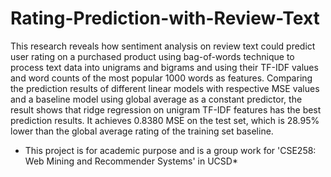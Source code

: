 # Rating-Prediction-with-Review-Text


This research reveals how sentiment analysis on review text could predict user rating on a purchased product using bag-of-words technique to process text data into unigrams and bigrams and using their TF-IDF values and word counts of the most popular 1000 words as features. Comparing the prediction results of different linear models with respective MSE values and a baseline model using global average as a constant predictor, the result shows that ridge regression on unigram TF-IDF features has the best prediction results. It achieves 0.8380 MSE on the test set, which is 28.95% lower than the global average rating of the training set baseline.

* This project is for academic purpose and is a group work for 'CSE258: Web Mining and Recommender Systems' in UCSD*
